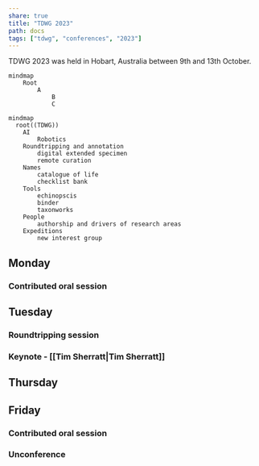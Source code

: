 ```yaml
---
share: true
title: "TDWG 2023"
path: docs
tags: ["tdwg", "conferences", "2023"]
---
```


TDWG 2023 was held in Hobart, Australia between 9th and 13th October.

```mermaid
mindmap
    Root
        A
            B
            C
```

```mermaid
mindmap
  root((TDWG))
    AI
	    Robotics
    Roundtripping and annotation
	    digital extended specimen
	    remote curation
    Names
	    catalogue of life
	    checklist bank
    Tools
	    echinopscis
	    binder
	    taxonworks
    People
	    authorship and drivers of research areas
    Expeditions
	    new interest group
```
## Monday

### Contributed oral session

## Tuesday

### Roundtripping session

### Keynote - [[Tim Sherratt|Tim Sherratt]]

## Thursday

## Friday

### Contributed oral session

### Unconference
